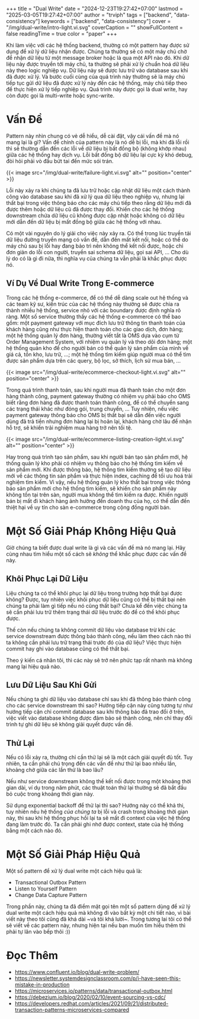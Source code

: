 +++
title = "Dual Write"
date = "2024-12-23T19:27:42+07:00"
lastmod = "2025-03-05T19:27:42+07:00"
author = "trviph"
tags = ["backend", "data-consistency"]
keywords = ["backend", "data-consistency"]
cover = "/img/dual-write/intro-light.vi.svg"
coverCaption = ""
showFullContent = false
readingTime = true
color = "paper"
+++

Khi làm việc với các hệ thống backend, thường có một pattern hay được sử dụng để xử lý dữ liệu nhận được.
Chúng ta thường sẽ có một máy chủ chờ để nhận dữ liệu từ một message broker hoặc là qua một API nào đó.
Khi dữ liệu này được truyền tới máy chủ, ta thường sẽ phải xử lý chuẩn hoá dữ liệu này theo logic nghiệp
vụ. Dữ liệu này sẽ được lưu trữ vào database sau khi đã được xử lý. Và bước cuối cùng của quá trình này
thường sẽ là máy chủ tiếp tục gửi dữ liệu đã được xử lý này đến các hệ thống, máy chủ tiếp theo để thực
hiện xử lý tiếp nghiệp vụ. Quá trình này được gọi là dual write, hay còn được gọi là multi-write hoặc
sync-write.

# Vấn Đề

Pattern này nhìn chung có vẻ dễ hiểu, dễ cài đặt, vậy cái vấn đề mà nó mang lại là gì?
Vấn đề chính của pattern này là nó dễ bị lỗi, mà khi đã lỗi rồi thì sẽ thường dẫn đến các lỗi
về dữ liệu bị bất đồng bộ (không khớp nhau) giữa các hệ thống hay dịch vụ. Lỗi bất đồng bộ dữ liệu
lại cực kỳ khó debug, đòi hỏi phải vò đầu bứt tai đến mức sói trán.

{{< image src="/img/dual-write/failure-light.vi.svg" alt="" position="center" >}}

Lỗi này xảy ra khi chúng ta đã lưu trữ hoặc cập nhật dữ liệu một cách thành công vào database sau khi
đã xử lý qua dữ liệu theo nghiệp vụ, nhưng lại thất bại trong việc thông báo cho các máy chủ tiếp theo
rằng dữ liệu mới đã được thêm hoặc dữ liệu cũ đã được thay đổi. Khiến cho các hệ thống downstream chứa
dữ liệu cũ không được cập nhật hoặc không có dữ liệu mới dẫn đến dữ liệu bị mất đồng bộ giữa các hệ thống
với nhau.

Có một vài nguyên do lý giải cho việc này xảy ra. Có thể trong lúc truyền tải dữ liệu đường truyền mạng
có vấn đề, dẫn đến mất kết nối, hoặc có thể do máy chủ sau bị lỗi hay đang bảo trì nên không thể kết nối
được, hoặc chỉ đơn giản do lỗi con người, truyền sai schema dữ liệu, gọi sai API, ... Cho dù lý do có là
gì đi nữa, thì nghĩa vụ của chúng ta vẫn phải là khắc phục được nó.

## Ví Dụ Về Dual Write Trong E-commerce

Trong các hệ thống e-commerce, để có thể dễ dàng scale out hệ thống và các team kỹ sư, kiến trúc của các hệ
thống này thường sẽ được chia ra thành nhiều hệ thống, service nhỏ với các boundary được định nghĩa rõ ràng.
Một số service thường thấy các hệ thống e-commerce có thể bao gồm: một payment gateway với mục đích lưu trữ
thông tin thanh toán của khách hàng cũng như thực hiện thanh toán cho các giao dịch, đơn hàng; một hệ thống
quản lý đơn hàng, thường viết tắt là OMS dựa vào cụm từ Order Management System, với nhiệm vụ quản lý và
theo dõi đơn hàng; một hệ thống quản kho để cho người bán có thể quản lý sản phẩm của mình về giá cả,
tồn kho, lưu trữ, ...; một hệ thống tìm kiếm giúp người mua có thể tìm được sản phẩm dựa trên các query,
bộ lọc, sở thích, lịch sử mua bán, ...

{{< image src="/img/dual-write/ecommerce-checkout-light.vi.svg" alt="" position="center" >}}

Trong quá trình thanh toán, sau khi người mua đã thanh toán cho một đơn hàng thành công, payment gateway
thường có nhiệm vụ phải báo cho OMS biết rằng đơn hàng đã được thanh toán thành công, để có thể chuyển
sang các trạng thái khác như đóng gói, trung chuyển, ... Tuy nhiên, nếu việc payment gateway thông báo
cho OMS bị thất bại sẽ dẫn đến việc người dùng đã trả tiền nhưng đơn hàng lại bị hoãn lại, khách
hàng chờ lâu để nhận hỗ trợ, sẽ khiến trải nghiệm mua hàng trở nên tồi tệ.

{{< image src="/img/dual-write/ecommerce-listing-creation-light.vi.svg" alt="" position="center" >}}

Hay trong quá trình tạo sản phẩm, sau khi người bán tạo sản phẩm mới, hệ thống quản lý kho phải có nhiệm vụ
thông báo cho hệ thống tìm kiếm về sản phẩm mới. Khi được thông báo, hệ thống tìm kiếm thường sẽ tạo dữ liệu
mới về các thông tin sản phẩm và thực hiện index, caching để tối ưu hoá trải nghiệm tìm kiếm. Vì vậy, nếu
hệ thống quản lý kho thất bại trong việc thông báo sản phẩm mới cho hệ thống tìm kiếm, sẽ khiến cho sản phẩm
này không tồn tại trên sàn, người mua không thể tìm kiếm ra được. Khiến người bán bị mất đi khách hàng ảnh hưởng đến
doanh thu của họ, có thể dẫn đến thiệt hại về uy tín cho sàn e-commerce trong cộng đồng người bán.

# Một Số Giải Pháp Không Hiệu Quả

Giờ chúng ta biết được dual write là gì và các vấn đề mà nó mang lại. Hãy cùng nhau tìm hiểu một số cách
sẽ *không* thể khắc phục được các vấn đề này.

## Khôi Phục Lại Dữ Liệu

Liệu chúng ta có thể khôi phục lại dữ liệu trong trường hợp thất bại được không? Được, tuy nhiên việc
khôi phục dữ liệu cũng có thể bị thất bại nên chúng ta phải làm gì tiếp nếu nó cũng thất bại?
Chưa kể đến việc chúng ta sẽ cần phải lưu trữ thêm trạng thái dữ liệu trước đó để có thể khôi phục được.

Thế còn nếu chúng ta không commit dữ liệu vào database trừ khi các service downstream được thông báo thành công,
nếu làm theo cách nào thì ta không cần phải lưu trữ trạng thái trước đó của dữ liệu? Việc thực hiện commit hay
ghi vào database cũng có thể thất bại.

Theo ý kiến cá nhân tôi, thì các này sẽ trở nên phức tạp rất nhanh mà không mang lại hiệu quả nào.

## Lưu Dữ Liệu Sau Khi Gửi

Nếu chúng ta ghi dữ liệu vào database chỉ sau khi đã thông báo thành công cho các service downstream thì sao?
Hướng tiếp cận này cũng tương tự như hướng tiếp cận chỉ commit database sau khi thông báo đã trao đổi ở trên,
việc viết vào database không được đảm bảo sẽ thành công, nên chỉ thay đổi trình tự ghi dữ liệu sẽ không giải
quyết được vấn đề.

## Thử Lại

Nếu có lỗi xảy ra, thường chỉ cần thử lại sẽ là một cách giải quyết đủ tốt.
Tuy nhiên, ta cần phải chú trọng đến các vấn đề như thử lại bao nhiều lần, khoảng chờ giữa các lần
thử là bao lâu?

Nếu như service downstream không thể kết nối được trong một khoảng thời gian dài, ví dụ trong năm phút,
các thuật toán thử lại thường sẽ đã bắt đầu bỏ cuộc trong khoảng thời gian này.

Sử dụng exponential backoff để thử lại thì sao? Hướng này có thể khả thi, tuy nhiên nếu hệ thống *của chúng
ta* bị lỗi và crash trong khoảng thời gian này, thì sau khi hệ thống phục hồi lại ta sẽ mất đi context của
việc hệ thống đang làm trước đó. Ta cần phải ghi nhớ được context, state của hệ thống bằng một cách nào đó.

# Một Số Giải Pháp Hiệu Quả

Một số pattern để xử lý dual write một cách hiệu quả là:

- Transactional Outbox Pattern
- Listen to Yourself Pattern
- Change Data Capture Pattern

Trong phần này, chúng ta đã điểm mặt gọi tên một số pattern dùng để xử lý dual write một cách hiệu quả
mà không đi vào bất kỳ một chi tiết nào, vì bài viết này theo tôi cũng đã khá dài ~và tôi khá lười~.
Trong tương lai tôi có thể sẽ viết về các pattern này, nhưng hiện tại nếu bạn muốn tìm hiểu thêm thì phải
tự lăn vào bếp thôi :))

# Đọc Thêm

- https://www.confluent.io/blog/dual-write-problem/
- https://newsletter.systemdesignclassroom.com/p/i-have-seen-this-mistake-in-production
- https://microservices.io/patterns/data/transactional-outbox.html
- https://debezium.io/blog/2020/02/10/event-sourcing-vs-cdc/
- https://developers.redhat.com/articles/2021/09/21/distributed-transaction-patterns-microservices-compared
